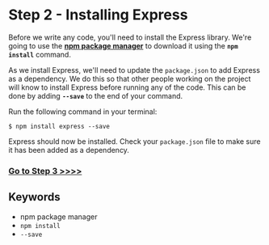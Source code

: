 # Step 2 - Installing Express

Before we write any code, you'll need to install the Express library. We're going to use the **[npm package manager](https://www.npmjs.com/)** to download it using the **`npm install`** command.

As we install Express, we'll need to update the `package.json` to add Express as a dependency. We do this so that other people working on the project will know to install Express before running any of the code. This can be done by adding **`--save`** to the end of your command.

Run the following command in your terminal:

`$ npm install express --save`

Express should now be installed. Check your `package.json` file to make sure it has been added as a dependency.

### [Go to Step 3 >>>>](https://github.com/node-girls/express-workshop/blob/master/step03.md)

## Keywords
* npm package manager
* `npm install`
* `--save`
